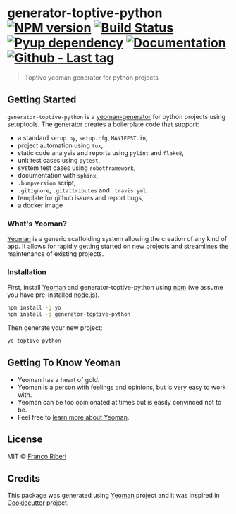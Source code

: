 # generator-toptive-python [![NPM version][npm-image]][npm-url] [![Build Status][travis-image]][travis-url] [![Pyup dependency][pyup-image]][pyup-url] [![Documentation][docs-image]][docs-url] [![Github - Last tag][tag-image]][tag-url]
> Toptive yeoman generator for python projects

## Getting Started

`generator-toptive-python` is a [yeoman-generator](https://yeoman.io/generators/) for python projects using setuptools. The generator creates a boilerplate code that support:

* a standard `setup.py`, `setup.cfg`, `MANIFEST.in`,
* project automation using `tox`,
* static code analysis and reports using `pylint` and `flake8`,
* unit test cases using `pytest`,
* system test cases using `robotframework`,
* documentation with `sphinx`,
* `.bumpversion` script,
* `.gitignore`, `.gitattributes` and `.travis.yml`,
* template for github issues and report bugs,
* a docker image

### What's Yeoman?
[Yeoman](https://yeoman.io/) is a generic scaffolding system allowing the creation of any kind of app. It allows for rapidly getting started on new projects and streamlines the maintenance of existing projects.

### Installation

First, install [Yeoman](http://yeoman.io) and generator-toptive-python using [npm](https://www.npmjs.com/) (we assume you have pre-installed [node.js](https://nodejs.org/)).

```bash
npm install -g yo
npm install -g generator-toptive-python
```

Then generate your new project:

```bash
yo toptive-python
```

## Getting To Know Yeoman

 * Yeoman has a heart of gold.
 * Yeoman is a person with feelings and opinions, but is very easy to work with.
 * Yeoman can be too opinionated at times but is easily convinced not to be.
 * Feel free to [learn more about Yeoman](http://yeoman.io/).

## License

MIT © [Franco Riberi](https://fgriberi.github.io/)

## Credits

This package was generated using [Yeoman](https://yeoman.io/learning/) project and it was inspired in [Cookiecutter](https://github.com/audreyr/cookiecutter) project.


[npm-image]: https://badge.fury.io/js/generator-toptive-python.svg
[npm-url]: https://npmjs.org/package/generator-toptive-python
[travis-image]: https://travis-ci.org/toptive/generator-toptive-python.svg?branch=master
[travis-url]: https://travis-ci.org/toptive/generator-toptive-python
[pyup-image]: https://pyup.io/repos/github/toptive/generator-toptive-python/shield.svg?t=1544125350091
[pyup-url]: https://pyup.io/account/repos/github/toptive/generator-toptive-python/
[docs-image]: https://readthedocs.org/projects/generator-toptive-python/badge/?version=latest
[docs-url]: https://generator-toptive-python.readthedocs.io/en/latest/?badge=latest
[tag-image]: https://img.shields.io/github/tag/expressjs/express.svg
[tag-url]: https://github.com/toptive/generator-toptive-python/tags
